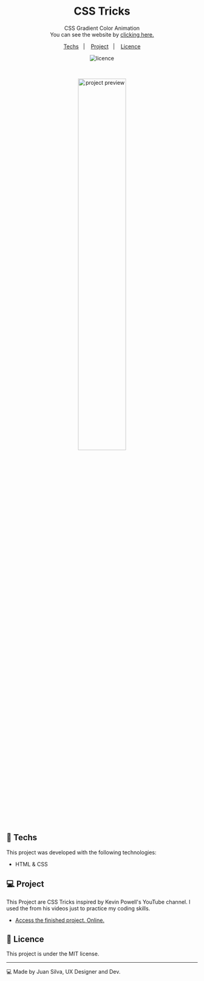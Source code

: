 <h1 align="center"> CSS Tricks </h1>

<p align="center">
CSS Gradient Color Animation <br/>
You can see the website by <a href="https://juanpablodesigner.github.io/CSS-Tricks/CSS-Gradient-Color-Animation/">clicking here.</a>
</p>

<p align="center">
  <a href="#-techs">Techs</a>&nbsp;&nbsp;&nbsp;|&nbsp;&nbsp;&nbsp;
  <a href="#-project">Project</a>&nbsp;&nbsp;&nbsp;|&nbsp;&nbsp;&nbsp;
  <a href="#memo-licence">Licence</a>
</p>

<p align="center">
  <img alt="licence" src="https://img.shields.io/static/v1?label=license&message=MIT&color=49AA26&labelColor=000000">
</p>

<br>

<p align="center">
  <img alt="project preview" src="https://i.ibb.co/ycDVXtZm/no-bg-2.webp" width="50%">
</p>

[//]: # (https://github.com/JuanPabloDesigner/images-storage/assets/113949476/bee1bf56-9872-41fc-b305-5d244d5f27bc)

## 🚀 Techs

This project was developed with the following technologies:

- HTML & CSS

## 💻 Project

This Project are CSS Tricks inspired by Kevin Powell's YouTube channel. I used the from his videos just to practice my coding skills.

- [Access the finished project. Online.](https://juanpablodesigner.github.io/CSS-Tricks/CSS%20Gradiant%20Color%20Animation/)

## :memo: Licence

This project is under the MIT license.

---

💻 Made by Juan Silva, UX Designer and Dev.
